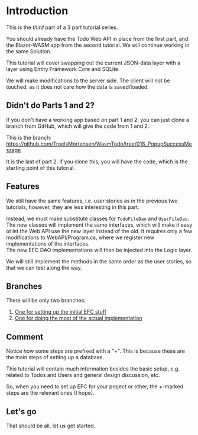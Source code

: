 # Introduction

This is the _third_ part of a 3 part tutorial series.

You should already have the Todo Web API in place from the first part, and the Blazor-WASM app from the second tutorial. 
We will continue working in the same Solution.

This tutorial will cover swapping out the current JSON-data layer with a layer using Entity Framework Core and SQLite.

We will make modifications to the server side. The client will not be touched, as it does not care how the data is saved/loaded.

## Didn't do Parts 1 and 2?

If you don't have a working app based on part 1 and 2, you can just clone a branch from GitHub, which will give the code from 1 and 2.

This is the branch:  https://github.com/TroelsMortensen/WasmTodo/tree/018_PopupSuccessMessage

It is the last of part 2. If you clone this, you will have the code, which is the starting point of this tutorial.

## Features

We still have the same features, i.e. user stories as in the previous two tutorials, however, they are less interesting in this part.

Instead, we must make substitute classes for `TodoFileDao` and `UserFileDao`. The new classes will implement the same interfaces,
which will make it easy ot let the Web API use the new layer instead of the old. It requires only a few modifications to WebAPI/Program.cs, where we register new implementations of the interfaces.\
The new EFC DAO implementations will then be injected into the Logic layer.

We will still implement the methods in the same order as the user stories, so that we can test along the way.

## Branches
There will be only two branches:

1) [One for setting up the initial EFC stuff](https://github.com/TroelsMortensen/WasmTodo/tree/019_EfcSetup)
2) [One for doing the most of the actual implementation](https://github.com/TroelsMortensen/WasmTodo/tree/020_EfcAddUser)

## Comment
Notice how some steps are prefixed with a "+". This is because these are the main steps of setting up a database.

This tutorial will contain much information besides the basic setup, e.g. related to Todos and Users and general design discussion, etc.

So, when you need to set up EFC for your project or other, the +-marked steps are the relevant ones (I hope).

## Let's go

That should be all, let us get started.
